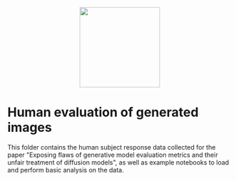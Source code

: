 <p align="center">
<a href="https://layer6.ai/"><img src="https://github.com/layer6ai-labs/DropoutNet/blob/master/logs/logobox.jpg" width="180"></a>
</p>

# Human evaluation of generated images

This folder contains the human subject response data collected for the paper "Exposing flaws of generative model evaluation metrics and their unfair treatment of diffusion models", as well as example notebooks to load and perform basic analysis on the data.
